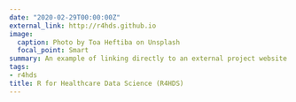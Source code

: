 ```yaml
---
date: "2020-02-29T00:00:00Z"
external_link: http://r4hds.github.io
image:
  caption: Photo by Toa Heftiba on Unsplash
  focal_point: Smart
summary: An example of linking directly to an external project website using `external_link`.
tags:
- r4hds
title: R for Healthcare Data Science (R4HDS)
---
```

